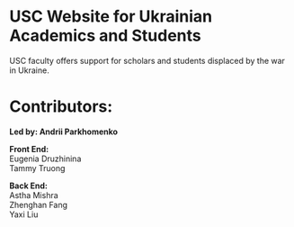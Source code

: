 # USC Website for Ukrainian Academics and Students
USC faculty offers support for scholars and students displaced by the war in Ukraine.

# Contributors: 
**Led by: Andrii Parkhomenko**  
  
**Front End:**  
Eugenia Druzhinina  
Tammy Truong  
  
**Back End:**  
Astha Mishra  
Zhenghan Fang  
Yaxi Liu  
